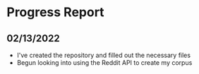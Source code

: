 # Progress Report

## 02/13/2022

* I've created the repository and filled out the necessary files
* Begun looking into using the Reddit API to create my corpus
